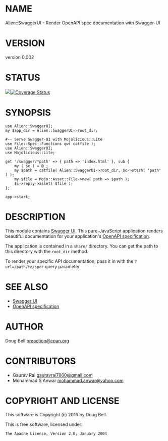 # NAME

Alien::SwaggerUI - Render OpenAPI spec documentation with Swagger-UI

# VERSION

version 0.002

# STATUS

<a href="https://travis-ci.org/preaction/Alien-SwaggerUI"><img src="https://travis-ci.org/preaction/Alien-SwaggerUI.svg?branch=master"></a><a href="https://coveralls.io/r/preaction/Alien-SwaggerUI"><img src="https://coveralls.io/repos/preaction/Alien-SwaggerUI/badge.png" alt="Coverage Status" /></a>

# SYNOPSIS

    use Alien::SwaggerUI;
    my $app_dir = Alien::SwaggerUI->root_dir;

    #-- Serve Swagger-UI with Mojolicious::Lite
    use File::Spec::Functions qw( catfile );
    use Alien::SwaggerUI;
    use Mojolicious::Lite;

    get '/swagger/*path' => { path => 'index.html' }, sub {
        my ( $c ) = @_;
        my $path = catfile( Alien::SwaggerUI->root_dir, $c->stash( 'path' ) );
        my $file = Mojo::Asset::File->new( path => $path );
        $c->reply->asset( $file );
    };

    app->start;

# DESCRIPTION

This module contains [Swagger UI](http://swagger.io/swagger-ui/). This
pure-JavaScript application renders beautiful documentation for your
application's [OpenAPI specification](https://www.openapis.org).

The application is contained in a `share/` directory. You can get the path
to this directory with the `root_dir` method.

To render your specific API documentation, pass it in with the
`?url=/path/to/spec` query parameter.

# SEE ALSO

- [Swagger UI](http://swagger.io/swagger-ui/)
- [OpenAPI specification](https://www.openapis.org)

# AUTHOR

Doug Bell <preaction@cpan.org>

# CONTRIBUTORS

- Gaurav Rai <gauravrai7860@gmail.com>
- Mohammad S Anwar <mohammad.anwar@yahoo.com>

# COPYRIGHT AND LICENSE

This software is Copyright (c) 2016 by Doug Bell.

This is free software, licensed under:

    The Apache License, Version 2.0, January 2004
